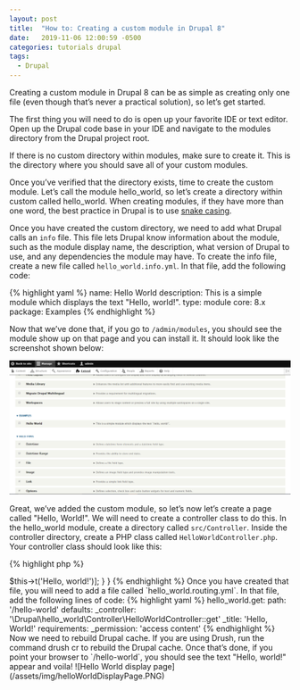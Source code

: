 ```yaml
---
layout: post
title:  "How to: Creating a custom module in Drupal 8"
date:   2019-11-06 12:00:59 -0500
categories: tutorials drupal
tags:
  - Drupal
---
```

Creating a custom module in Drupal 8 can be as simple as creating only one file (even though that’s never a practical solution), so let’s get started.

The first thing you will need to do is open up your favorite IDE or text editor. Open up the Drupal code base in your IDE and navigate to the modules directory from the Drupal project root.

If there is no custom directory within modules, make sure to create it. This is the directory where you should save all of your custom modules.

Once you’ve verified that the directory exists, time to create the custom module. Let’s call the module hello_world, so let’s create a directory within custom called hello_world. When creating modules, if they have more than one word, the best practice in Drupal is to use [snake casing](https://en.wikipedia.org/wiki/Snake_case).

Once you have created the custom directory, we need to add what Drupal calls an `info` file. This file lets Drupal know information about the module, such as the module display name, the description, what version of Drupal to use, and any dependencies the module may have. To create the info file, create a new file called `hello_world.info.yml`. In that file, add the following code:

{% highlight yaml %}
name: Hello World
description: This is a simple module which displays the text "Hello, world!".
type: module
core: 8.x
package: Examples
{% endhighlight %}


Now that we’ve done that, if you go to `/admin/modules`, you should see the module show up on that page and you can install it. It should look like the screenshot shown below:

![Hello World module page](/assets/img/helloWorldModulePage.PNG)

Great, we’ve added the custom module, so let’s now let’s create a page called "Hello, World!". We will need to create a controller class to do this. In the hello_world module, create a directory called `src/Controller`. Inside the controller directory, create a PHP class called `HelloWorldController.php`. Your controller class should look like this:

{% highlight php %}
<?php
 
namespace Drupal\hello_world\Controller;
 
use Drupal\Core\Controller\ControllerBase;
 
class HelloWorldController extends ControllerBase {
 
    public function get() {
      // The t() method is provided by Drupal that
      // indicates that this text is translatable.
      // It is also used to sanitize text to prevent
      // cross-site scripting (XSS) attacks.
      // This returns what Drupal calls a render array.
      // See: https://www.drupal.org/docs/8/api/render-api/render-arrays
      return ['#markup' => $this->t('Hello, world!')];
    }

}
{% endhighlight %}

Once you have created that file, you will need to add a file called `hello_world.routing.yml`. In that file, add the following lines of code:

{% highlight yaml %}
hello_world.get:
  path: '/hello-world'
  defaults:
    _controller: '\Drupal\hello_world\Controller\HelloWorldController::get'
    _title: 'Hello, World!'
  requirements:
    _permission: 'access content'
{% endhighlight %}

Now we need to rebuild Drupal cache. If you are using Drush, run the command drush cr to rebuild the Drupal cache. Once that’s done, if you point your browser to `/hello-world`, you should see the text "Hello, world!" appear and voila!

![Hello World display page](/assets/img/helloWorldDisplayPage.PNG)
